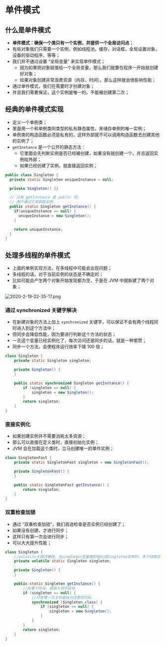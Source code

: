 # 单件模式

## 什么是单件模式

- **单件模式：确保一个类只有一个实例，并提供一个全局访问点**；
- 有些对象我们只需要一个实例，例如线程池，缓存，对话框，全局设置对象，设备的驱动程序，等等；
- 我们并不通过设置 “全局变量” 来实现单件模式；
  - 因为如果把对象赋值给一个全局变量，那么我们就要在程序一开始就创建好对象；
  - 如果对象创建非常浪费资源（内存，时间）。那么这样就会很影响性能；
- 通过单件模式，我们在需要时才创建对象；
- 并且我们需要保证，这个实例是唯一的。不能被创建第二次；

## 经典的单件模式实现

- 定义一个单例类；
- 里面用一个和单例类同类型的私有静态属性，来储存单例的唯一实例；
- 单例类的构造函数必须是私有的，这样外部就不可以调用构造函数去创建其他的实例了；
- `getInstance` 是一个公开的静态方法：
  - 它里面会先判断实例是否已经被创建，如果没有就创建一个，并且返回实例给外部；
  - 如果已经创建了实例，就直接返回实例；

```java
public class Singleton {
  private static Singleton uniqueInstance = null;

  private Singleton() {}

  // 只有 getInstance 是 public 的，
  // 用户通过它来获取实例
  public static Singleton getInstance() {
    if(uniqueInstance == null) {
      uniqueInstance = new Singleton();
    }

    return uniqueInstance;
  }
}
```

## 处理多线程的单件模式

- 上面的单例实现方法，在多线程中可能会出现问题；
- 多线程的话，对于当前实例的状态是不确定的；
- 比如可能会产生两个对象开始发现都为空，于是在 JVM 中就新建了两个对象；

![2020-2-19-22-35-17.png](https://garrik-default-imgs.oss-accelerate.aliyuncs.com/imgs/2020-2-19-22-35-17.png)

### 通过 synchronized 关键字解决

- 在新建对象的方法上加上 `synchronized` 关键字，可以保证不会有两个线程同时进入到这个方法中；
- 但同步会降低性能，因为要进行判断这个方法的状态；
- 一旦这个变量已经实例化了，每次访问还是同步的话，就是一种累赘；
- 同步一个方法，会使程序运行效率下降 100 倍；

```java
class Singleton {
    private static Singleton singleton;

    private Singleton() {
    }

    public static synchronized Singleton getInstance() {
        if (singleton == null) {
            singleton = new Singleton();
        }
        return singleton;
    }
}
```

### 直接实例化

- 如果创建实例并不需要消耗太多资源；
- 那么可以直接在定义类时，直接初始化实例；
- JVM 会在加载这个类时，立马创建唯一的单件实例；

```java
class SingletonFast {
    private static SingletonFast singleton = new SingletonFast();

    private SingletonFast() {
    }

    public static SingletonFast getInstance() {
        return singleton;
    }
}
```

### 双重检查加锁

- 通过 “双重检查加锁”，我们首选检查是否实例已经创建了；
- 如果没有创建，才进行同步；
- 这样只有第一次会进行同步；
- 可以大大提升性能；

```java
class Singleton {
    //volatile关键词确保，当singleton变量被初始化成Singleton实例时，多个线程正确处理singleton变量
    private volatile static Singleton singleton;

    private Singleton() {
    }

    public static Singleton getInstance() {
        //如果不存在，就进入同步区块
        if (singleton == null) {
            //只有第一次才彻底执行这里的代码
            synchronized (Singleton.class) {
                if (singleton == null) {
                    singleton = new Singleton();
                }
            }
        }
        return singleton;
    }
}
```
